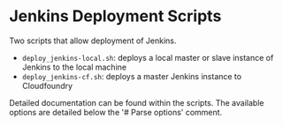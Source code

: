 # Jenkins Deployment Scripts

Two scripts that allow deployment of Jenkins.

- `deploy_jenkins-local.sh`: deploys a local master or slave instance of Jenkins to the local machine
- `deploy_jenkins-cf.sh`: deploys a master Jenkins instance to Cloudfoundry

Detailed documentation can be found within the scripts.  The available options are detailed below the '# Parse options' comment.

